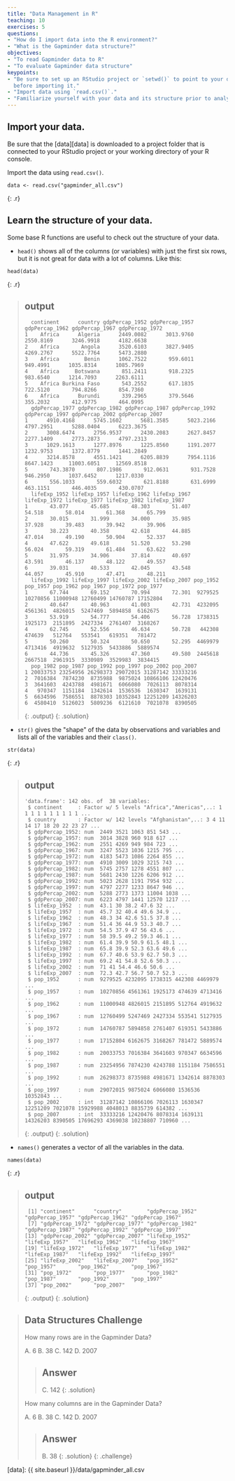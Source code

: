 ```yaml
---
title: "Data Management in R"
teaching: 10
exercises: 5
questions:
- "How do I import data into the R environment?"
- "What is the Gapminder data structure?"
objectives:
- "To read Gapminder data to R"
- "To evaluate Gapminder data structure"
keypoints:
- "Be sure to set up an RStudio project or `setwd()` to point to your data file
  before importing it."
- "Import data using `read.csv()`."
- "Familiarize yourself with your data and its structure prior to analysis."
---
```


## Import your data.

Be sure that the [data][data] is downloaded to a project folder that is connected to your RStudio project or your working directory of your R console.

Import the data using `read.csv()`.
 
~~~
data <- read.csv("gapminder_all.csv")
~~~
{: .r}

## Learn the structure of your data.

Some base R functions are useful to check out the structure of your data.

- `head()` shows all of the columns (or variables) with just the first six rows,
  but it is not great for data with a lot of columns. Like this:

~~~
head(data)
~~~
{: .r}

> ## output
> ~~~
>   continent      country gdpPercap_1952 gdpPercap_1957 gdpPercap_1962 gdpPercap_1967 gdpPercap_1972
> 1    Africa      Algeria      2449.0082      3013.9760      2550.8169      3246.9918      4182.6638
> 2    Africa       Angola      3520.6103      3827.9405      4269.2767      5522.7764      5473.2880
> 3    Africa        Benin      1062.7522       959.6011       949.4991      1035.8314      1085.7969
> 4    Africa     Botswana       851.2411       918.2325       983.6540      1214.7093      2263.6111
> 5    Africa Burkina Faso       543.2552       617.1835       722.5120       794.8266       854.7360
> 6    Africa      Burundi       339.2965       379.5646       355.2032       412.9775       464.0995
>   gdpPercap_1977 gdpPercap_1982 gdpPercap_1987 gdpPercap_1992 gdpPercap_1997 gdpPercap_2002 gdpPercap_2007
> 1      4910.4168      5745.1602      5681.3585      5023.2166      4797.2951      5288.0404      6223.3675
> 2      3008.6474      2756.9537      2430.2083      2627.8457      2277.1409      2773.2873      4797.2313
> 3      1029.1613      1277.8976      1225.8560      1191.2077      1232.9753      1372.8779      1441.2849
> 4      3214.8578      4551.1421      6205.8839      7954.1116      8647.1423     11003.6051     12569.8518
> 5       743.3870       807.1986       912.0631       931.7528       946.2950      1037.6452      1217.0330
> 6       556.1033       559.6032       621.8188       631.6999       463.1151       446.4035       430.0707
>   lifeExp_1952 lifeExp_1957 lifeExp_1962 lifeExp_1967 lifeExp_1972 lifeExp_1977 lifeExp_1982 lifeExp_1987
> 1       43.077       45.685       48.303       51.407       54.518       58.014       61.368       65.799
> 2       30.015       31.999       34.000       35.985       37.928       39.483       39.942       39.906
> 3       38.223       40.358       42.618       44.885       47.014       49.190       50.904       52.337
> 4       47.622       49.618       51.520       53.298       56.024       59.319       61.484       63.622
> 5       31.975       34.906       37.814       40.697       43.591       46.137       48.122       49.557
> 6       39.031       40.533       42.045       43.548       44.057       45.910       47.471       48.211
>   lifeExp_1992 lifeExp_1997 lifeExp_2002 lifeExp_2007 pop_1952 pop_1957 pop_1962 pop_1967 pop_1972 pop_1977
> 1       67.744       69.152       70.994       72.301  9279525 10270856 11000948 12760499 14760787 17152804
> 2       40.647       40.963       41.003       42.731  4232095  4561361  4826015  5247469  5894858  6162675
> 3       53.919       54.777       54.406       56.728  1738315  1925173  2151895  2427334  2761407  3168267
> 4       62.745       52.556       46.634       50.728   442308   474639   512764   553541   619351   781472
> 5       50.260       50.324       50.650       52.295  4469979  4713416  4919632  5127935  5433886  5889574
> 6       44.736       45.326       47.360       49.580  2445618  2667518  2961915  3330989  3529983  3834415
>   pop_1982 pop_1987 pop_1992 pop_1997 pop_2002 pop_2007
> 1 20033753 23254956 26298373 29072015 31287142 33333216
> 2  7016384  7874230  8735988  9875024 10866106 12420476
> 3  3641603  4243788  4981671  6066080  7026113  8078314
> 4   970347  1151184  1342614  1536536  1630347  1639131
> 5  6634596  7586551  8878303 10352843 12251209 14326203
> 6  4580410  5126023  5809236  6121610  7021078  8390505
> ~~~
> {: .output}
{: .solution}

- `str()` gives the "shape" of the data by observations and variables and lists
  all of the variables and their `class()`.

~~~
str(data)
~~~
{: .r}

> ## output
> ~~~
> 'data.frame':	142 obs. of  38 variables:
>  $ continent     : Factor w/ 5 levels "Africa","Americas",..: 1 1 1 1 1 1 1 1 1 1 ...
>  $ country       : Factor w/ 142 levels "Afghanistan",..: 3 4 11 14 17 18 20 22 23 27 ...
>  $ gdpPercap_1952: num  2449 3521 1063 851 543 ...
>  $ gdpPercap_1957: num  3014 3828 960 918 617 ...
>  $ gdpPercap_1962: num  2551 4269 949 984 723 ...
>  $ gdpPercap_1967: num  3247 5523 1036 1215 795 ...
>  $ gdpPercap_1972: num  4183 5473 1086 2264 855 ...
>  $ gdpPercap_1977: num  4910 3009 1029 3215 743 ...
>  $ gdpPercap_1982: num  5745 2757 1278 4551 807 ...
>  $ gdpPercap_1987: num  5681 2430 1226 6206 912 ...
>  $ gdpPercap_1992: num  5023 2628 1191 7954 932 ...
>  $ gdpPercap_1997: num  4797 2277 1233 8647 946 ...
>  $ gdpPercap_2002: num  5288 2773 1373 11004 1038 ...
>  $ gdpPercap_2007: num  6223 4797 1441 12570 1217 ...
>  $ lifeExp_1952  : num  43.1 30 38.2 47.6 32 ...
>  $ lifeExp_1957  : num  45.7 32 40.4 49.6 34.9 ...
>  $ lifeExp_1962  : num  48.3 34 42.6 51.5 37.8 ...
>  $ lifeExp_1967  : num  51.4 36 44.9 53.3 40.7 ...
>  $ lifeExp_1972  : num  54.5 37.9 47 56 43.6 ...
>  $ lifeExp_1977  : num  58 39.5 49.2 59.3 46.1 ...
>  $ lifeExp_1982  : num  61.4 39.9 50.9 61.5 48.1 ...
>  $ lifeExp_1987  : num  65.8 39.9 52.3 63.6 49.6 ...
>  $ lifeExp_1992  : num  67.7 40.6 53.9 62.7 50.3 ...
>  $ lifeExp_1997  : num  69.2 41 54.8 52.6 50.3 ...
>  $ lifeExp_2002  : num  71 41 54.4 46.6 50.6 ...
>  $ lifeExp_2007  : num  72.3 42.7 56.7 50.7 52.3 ...
>  $ pop_1952      : num  9279525 4232095 1738315 442308 4469979 ...
>  $ pop_1957      : num  10270856 4561361 1925173 474639 4713416 ...
>  $ pop_1962      : num  11000948 4826015 2151895 512764 4919632 ...
>  $ pop_1967      : num  12760499 5247469 2427334 553541 5127935 ...
>  $ pop_1972      : num  14760787 5894858 2761407 619351 5433886 ...
>  $ pop_1977      : num  17152804 6162675 3168267 781472 5889574 ...
>  $ pop_1982      : num  20033753 7016384 3641603 970347 6634596 ...
>  $ pop_1987      : num  23254956 7874230 4243788 1151184 7586551 ...
>  $ pop_1992      : num  26298373 8735988 4981671 1342614 8878303 ...
>  $ pop_1997      : num  29072015 9875024 6066080 1536536 10352843 ...
>  $ pop_2002      : int  31287142 10866106 7026113 1630347 12251209 7021078 15929988 4048013 8835739 614382 ...
>  $ pop_2007      : int  33333216 12420476 8078314 1639131 14326203 8390505 17696293 4369038 10238807 710960 ...
> ~~~
> {: .output}
{: .solution}

- `names()` generates a vector of all the variables in the data.

~~~
names(data)
~~~
{: .r}

> ## output
> ~~~
>  [1] "continent"      "country"        "gdpPercap_1952" "gdpPercap_1957" "gdpPercap_1962" "gdpPercap_1967"
>  [7] "gdpPercap_1972" "gdpPercap_1977" "gdpPercap_1982" "gdpPercap_1987" "gdpPercap_1992" "gdpPercap_1997"
> [13] "gdpPercap_2002" "gdpPercap_2007" "lifeExp_1952"   "lifeExp_1957"   "lifeExp_1962"   "lifeExp_1967"  
> [19] "lifeExp_1972"   "lifeExp_1977"   "lifeExp_1982"   "lifeExp_1987"   "lifeExp_1992"   "lifeExp_1997"  
> [25] "lifeExp_2002"   "lifeExp_2007"   "pop_1952"       "pop_1957"       "pop_1962"       "pop_1967"      
> [31] "pop_1972"       "pop_1977"       "pop_1982"       "pop_1987"       "pop_1992"       "pop_1997"      
> [37] "pop_2002"       "pop_2007" 
> ~~~
> {: .output}
{: .solution}

> ## Data Structures Challenge
>
> How many rows are in the Gapminder Data?
>
> A.  6 
> B.  38
> C.  142
> D.  2007
>
> > ## Answer
> >
> > C.  142
> {: .solution}
> 
> How many columns are in the Gapminder Data?
>
> A.  6
> B.  38
> C.  142
> D.  2007
>
> > ## Answer
> >
> > B.  38
> {: .solution}
{: .challenge}

[data]: {{ site.baseurl }}/data/gapminder_all.csv